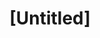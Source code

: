 ---
pid: CH391
title: "[Untitled]"
location_transcription: 
zipcode: 
outside_phl: 
neighborhood: 
age: 
age_range: 
instagram: 
image_file_name: CH_391.jpg
proposal_transcription: 
topic: Unknown
topic_summary: '0'
type: Other No Form
keywords_other: 
credit: Semaj
image_labels: 
twitter: 
facebook: 
permalink: "/monuments/ch391/"
layout: item-page
---